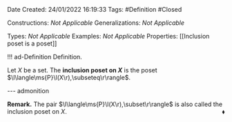 <br />
<br />

Date Created: 24/01/2022 16:19:33
Tags: #Definition #Closed 

Constructions: _Not Applicable_
Generalizations: _Not Applicable_

Types: _Not Applicable_
Examples: _Not Applicable_ 
Properties: [[Inclusion poset is a poset]]

!!! ad-Definition Definition.

Let $X$ be a set. The **inclusion poset on $X$** is the poset $\l\langle\ms{P}\l(X\r),\subseteq\r\rangle$.

--- admonition

**Remark.** The pair $\l\langle\ms{P}\l(X\r),\subset\r\rangle$ is also called the inclusion poset on $X$.<span style="float:right;">$\blacklozenge$</span>
